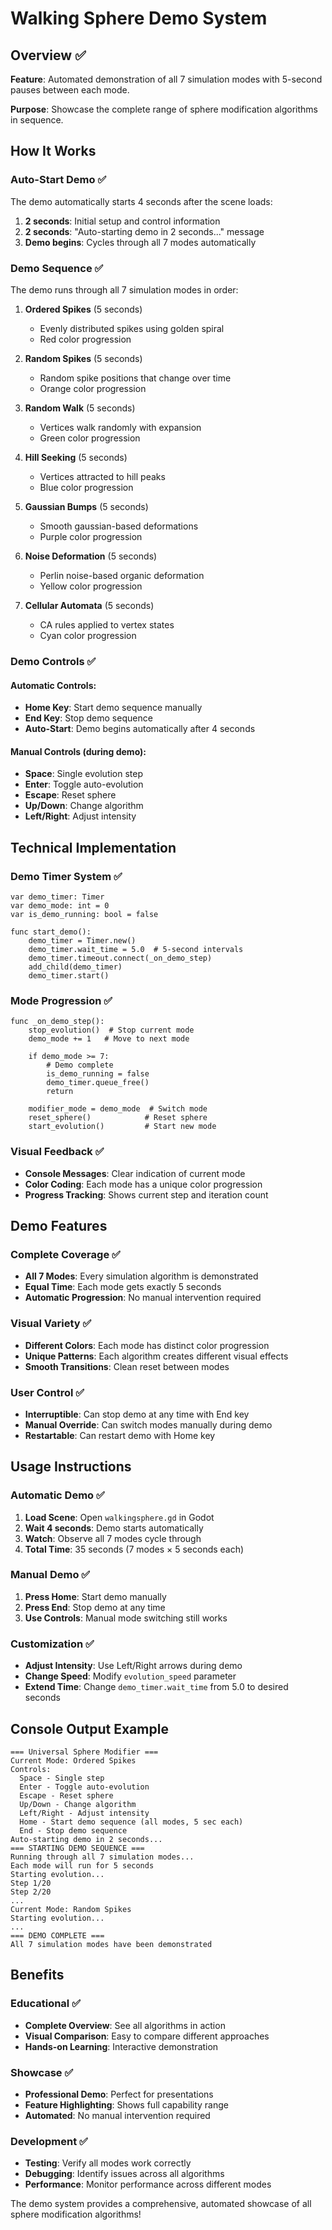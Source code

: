 # Walking Sphere Demo System

## Overview ✅
**Feature**: Automated demonstration of all 7 simulation modes with 5-second pauses between each mode.

**Purpose**: Showcase the complete range of sphere modification algorithms in sequence.

## How It Works

### **Auto-Start Demo** ✅
The demo automatically starts 4 seconds after the scene loads:
1. **2 seconds**: Initial setup and control information
2. **2 seconds**: "Auto-starting demo in 2 seconds..." message
3. **Demo begins**: Cycles through all 7 modes automatically

### **Demo Sequence** ✅
The demo runs through all 7 simulation modes in order:

1. **Ordered Spikes** (5 seconds)
   - Evenly distributed spikes using golden spiral
   - Red color progression

2. **Random Spikes** (5 seconds)
   - Random spike positions that change over time
   - Orange color progression

3. **Random Walk** (5 seconds)
   - Vertices walk randomly with expansion
   - Green color progression

4. **Hill Seeking** (5 seconds)
   - Vertices attracted to hill peaks
   - Blue color progression

5. **Gaussian Bumps** (5 seconds)
   - Smooth gaussian-based deformations
   - Purple color progression

6. **Noise Deformation** (5 seconds)
   - Perlin noise-based organic deformation
   - Yellow color progression

7. **Cellular Automata** (5 seconds)
   - CA rules applied to vertex states
   - Cyan color progression

### **Demo Controls** ✅

#### **Automatic Controls:**
- **Home Key**: Start demo sequence manually
- **End Key**: Stop demo sequence
- **Auto-Start**: Demo begins automatically after 4 seconds

#### **Manual Controls (during demo):**
- **Space**: Single evolution step
- **Enter**: Toggle auto-evolution
- **Escape**: Reset sphere
- **Up/Down**: Change algorithm
- **Left/Right**: Adjust intensity

## Technical Implementation

### **Demo Timer System** ✅
```gdscript
var demo_timer: Timer
var demo_mode: int = 0
var is_demo_running: bool = false

func start_demo():
    demo_timer = Timer.new()
    demo_timer.wait_time = 5.0  # 5-second intervals
    demo_timer.timeout.connect(_on_demo_step)
    add_child(demo_timer)
    demo_timer.start()
```

### **Mode Progression** ✅
```gdscript
func _on_demo_step():
    stop_evolution()  # Stop current mode
    demo_mode += 1   # Move to next mode
    
    if demo_mode >= 7:
        # Demo complete
        is_demo_running = false
        demo_timer.queue_free()
        return
    
    modifier_mode = demo_mode  # Switch mode
    reset_sphere()            # Reset sphere
    start_evolution()         # Start new mode
```

### **Visual Feedback** ✅
- **Console Messages**: Clear indication of current mode
- **Color Coding**: Each mode has a unique color progression
- **Progress Tracking**: Shows current step and iteration count

## Demo Features

### **Complete Coverage** ✅
- **All 7 Modes**: Every simulation algorithm is demonstrated
- **Equal Time**: Each mode gets exactly 5 seconds
- **Automatic Progression**: No manual intervention required

### **Visual Variety** ✅
- **Different Colors**: Each mode has distinct color progression
- **Unique Patterns**: Each algorithm creates different visual effects
- **Smooth Transitions**: Clean reset between modes

### **User Control** ✅
- **Interruptible**: Can stop demo at any time with End key
- **Manual Override**: Can switch modes manually during demo
- **Restartable**: Can restart demo with Home key

## Usage Instructions

### **Automatic Demo** ✅
1. **Load Scene**: Open `walkingsphere.gd` in Godot
2. **Wait 4 seconds**: Demo starts automatically
3. **Watch**: Observe all 7 modes cycle through
4. **Total Time**: 35 seconds (7 modes × 5 seconds each)

### **Manual Demo** ✅
1. **Press Home**: Start demo manually
2. **Press End**: Stop demo at any time
3. **Use Controls**: Manual mode switching still works

### **Customization** ✅
- **Adjust Intensity**: Use Left/Right arrows during demo
- **Change Speed**: Modify `evolution_speed` parameter
- **Extend Time**: Change `demo_timer.wait_time` from 5.0 to desired seconds

## Console Output Example

```
=== Universal Sphere Modifier ===
Current Mode: Ordered Spikes
Controls:
  Space - Single step
  Enter - Toggle auto-evolution
  Escape - Reset sphere
  Up/Down - Change algorithm
  Left/Right - Adjust intensity
  Home - Start demo sequence (all modes, 5 sec each)
  End - Stop demo sequence
Auto-starting demo in 2 seconds...
=== STARTING DEMO SEQUENCE ===
Running through all 7 simulation modes...
Each mode will run for 5 seconds
Starting evolution...
Step 1/20
Step 2/20
...
Current Mode: Random Spikes
Starting evolution...
...
=== DEMO COMPLETE ===
All 7 simulation modes have been demonstrated
```

## Benefits

### **Educational** ✅
- **Complete Overview**: See all algorithms in action
- **Visual Comparison**: Easy to compare different approaches
- **Hands-on Learning**: Interactive demonstration

### **Showcase** ✅
- **Professional Demo**: Perfect for presentations
- **Feature Highlighting**: Shows full capability range
- **Automated**: No manual intervention required

### **Development** ✅
- **Testing**: Verify all modes work correctly
- **Debugging**: Identify issues across all algorithms
- **Performance**: Monitor performance across different modes

The demo system provides a comprehensive, automated showcase of all sphere modification algorithms!
